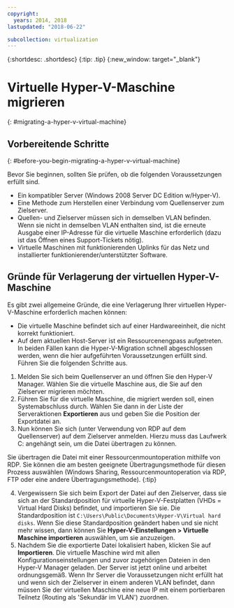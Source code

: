 ```yaml
---
copyright:
  years: 2014, 2018
lastupdated: "2018-06-22"

subcollection: virtualization
---
```

{:shortdesc: .shortdesc}
{:tip: .tip}
{:new_window: target="_blank"}

# Virtuelle Hyper-V-Maschine migrieren
{: #migrating-a-hyper-v-virtual-machine}

## Vorbereitende Schritte
{: #before-you-begin-migrating-a-hyper-v-virtual-machine}

Bevor Sie beginnen, sollten Sie prüfen, ob die folgenden Voraussetzungen erfüllt sind.

* Ein kompatibler Server (Windows 2008 Server DC Edition w/Hyper-V).
* Eine Methode zum Herstellen einer Verbindung vom Quellenserver zum Zielserver.
* Quellen- und Zielserver müssen sich in demselben VLAN befinden. Wenn sie nicht in demselben VLAN enthalten sind, ist die erneute Ausgabe einer IP-Adresse für die virtuelle Maschine erforderlich (dazu ist das Öffnen eines Support-Tickets nötig).
* Virtuelle Maschinen mit funktionierenden Uplinks für das Netz und installierter funktionierender/unterstützter Software.

## Gründe für Verlagerung der virtuellen Hyper-V-Maschine
Es gibt zwei allgemeine Gründe, die eine Verlagerung Ihrer virtuellen Hyper-V-Maschine erforderlich machen können:
* Die virtuelle Maschine befindet sich auf einer Hardwareeinheit, die nicht korrekt funktioniert.
* Auf dem aktuellen Host-Server ist ein Ressourcenengpass aufgetreten.
In beiden Fällen kann die Hyper-V-Migration schnell abgeschlossen werden, wenn die hier aufgeführten Voraussetzungen erfüllt sind. Führen Sie die folgenden Schritte aus.

1. Melden Sie sich beim Quellenserver an und öffnen Sie den Hyper-V Manager. Wählen Sie die virtuelle Maschine aus, die Sie auf den Zielserver migrieren möchten.
2. Führen Sie für die virtuelle Maschine, die migriert werden soll, einen Systemabschluss durch. Wählen Sie dann in der Liste der Serveraktionen **Exportieren** aus und geben Sie die Position der Exportdatei an.
3. Nun können Sie sich (unter Verwendung von RDP auf dem Quellenserver) auf dem Zielserver anmelden. Hierzu muss das Laufwerk C: angehängt sein, um die Datei übertragen zu können.

Sie übertragen die Datei mit einer Ressourcenmountoperation mithilfe von RDP. Sie können die am besten geeignete Übertragungsmethode für diesen Prozess auswählen (Windows Sharing, Ressourcenmountoperation via RDP, FTP oder eine andere Übertragungsmethode).
{:tip}

4. Vergewissern Sie sich beim Export der Datei auf den Zielserver, dass sie sich an der Standardposition für virtuelle Hyper-V-Festplatten (VHDs = Virtual Hard Disks) befindet, und importieren Sie sie. Die Standardposition ist `C:\Users\Public\Documents\Hyper-V\Virtual hard disks`. Wenn Sie diese Standardposition geändert haben und sie nicht mehr wissen, dann können Sie **Hyper-V-Einstellungen > Virtuelle Maschine importieren** auswählen, um sie anzuzeigen.
5. Nachdem Sie die exportierte Datei lokalisiert haben, klicken Sie auf **Importieren**. Die virtuelle Maschine wird mit allen Konfigurationseinstellungen und zuvor zugehörigen Dateien in den Hyper-V Manager geladen. Der Server ist jetzt online und arbeitet ordnungsgemäß. Wenn Ihr Server die Voraussetzungen nicht erfüllt hat und wenn sich der Zielserver in einem anderen VLAN befindet, dann müssen Sie der virtuellen Maschine eine neue IP mit einem portierbaren Teilnetz (Routing als 'Sekundär im VLAN') zuordnen.
